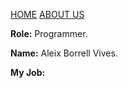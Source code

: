 [HOME](index.md)
[ABOUT US](about_us.md)

**Role:** Programmer.

**Name:** Aleix Borrell Vives.

**My Job:** 
